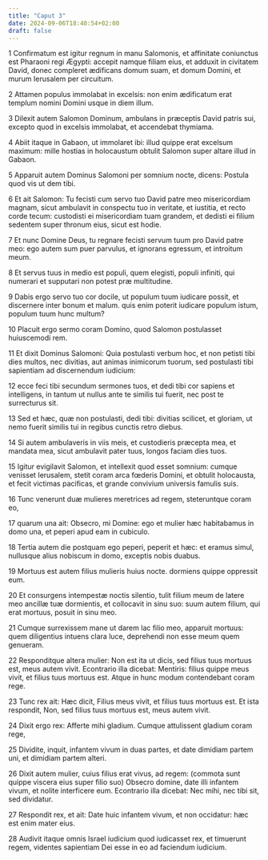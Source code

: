 ```yaml
---
title: "Caput 3"
date: 2024-09-06T18:40:54+02:00
draft: false
---
```




1 Confirmatum est igitur regnum in manu Salomonis, et affinitate coniunctus est Pharaoni regi Ægypti: accepit namque filiam eius, et adduxit in civitatem David, donec compleret ædificans domum suam, et domum Domini, et murum Ierusalem per circuitum.

2 Attamen populus immolabat in excelsis: non enim ædificatum erat templum nomini Domini usque in diem illum.

3 Dilexit autem Salomon Dominum, ambulans in præceptis David patris sui, excepto quod in excelsis immolabat, et accendebat thymiama.

4 Abiit itaque in Gabaon, ut immolaret ibi: illud quippe erat excelsum maximum: mille hostias in holocaustum obtulit Salomon super altare illud in Gabaon.

5 Apparuit autem Dominus Salomoni per somnium nocte, dicens: Postula quod vis ut dem tibi.

6 Et ait Salomon: Tu fecisti cum servo tuo David patre meo misericordiam magnam, sicut ambulavit in conspectu tuo in veritate, et iustitia, et recto corde tecum: custodisti ei misericordiam tuam grandem, et dedisti ei filium sedentem super thronum eius, sicut est hodie.

7 Et nunc Domine Deus, tu regnare fecisti servum tuum pro David patre meo: ego autem sum puer parvulus, et ignorans egressum, et introitum meum.

8 Et servus tuus in medio est populi, quem elegisti, populi infiniti, qui numerari et supputari non potest præ multitudine.

9 Dabis ergo servo tuo cor docile, ut populum tuum iudicare possit, et discernere inter bonum et malum. quis enim poterit iudicare populum istum, populum tuum hunc multum?

10 Placuit ergo sermo coram Domino, quod Salomon postulasset huiuscemodi rem.

11 Et dixit Dominus Salomoni: Quia postulasti verbum hoc, et non petisti tibi dies multos, nec divitias, aut animas inimicorum tuorum, sed postulasti tibi sapientiam ad discernendum iudicium:

12 ecce feci tibi secundum sermones tuos, et dedi tibi cor sapiens et intelligens, in tantum ut nullus ante te similis tui fuerit, nec post te surrecturus sit.

13 Sed et hæc, quæ non postulasti, dedi tibi: divitias scilicet, et gloriam, ut nemo fuerit similis tui in regibus cunctis retro diebus.

14 Si autem ambulaveris in viis meis, et custodieris præcepta mea, et mandata mea, sicut ambulavit pater tuus, longos faciam dies tuos.

15 Igitur evigilavit Salomon, et intellexit quod esset somnium: cumque venisset Ierusalem, stetit coram arca fœderis Domini, et obtulit holocausta, et fecit victimas pacificas, et grande convivium universis famulis suis.

16 Tunc venerunt duæ mulieres meretrices ad regem, steteruntque coram eo,

17 quarum una ait: Obsecro, mi Domine: ego et mulier hæc habitabamus in domo una, et peperi apud eam in cubiculo.

18 Tertia autem die postquam ego peperi, peperit et hæc: et eramus simul, nullusque alius nobiscum in domo, exceptis nobis duabus.

19 Mortuus est autem filius mulieris huius nocte. dormiens quippe oppressit eum.

20 Et consurgens intempestæ noctis silentio, tulit filium meum de latere meo ancillæ tuæ dormientis, et collocavit in sinu suo: suum autem filium, qui erat mortuus, posuit in sinu meo.

21 Cumque surrexissem mane ut darem lac filio meo, apparuit mortuus: quem diligentius intuens clara luce, deprehendi non esse meum quem genueram.

22 Responditque altera mulier: Non est ita ut dicis, sed filius tuus mortuus est, meus autem vivit. Econtrario illa dicebat: Mentiris: filius quippe meus vivit, et filius tuus mortuus est. Atque in hunc modum contendebant coram rege.

23 Tunc rex ait: Hæc dicit, Filius meus vivit, et filius tuus mortuus est. Et ista respondit, Non, sed filius tuus mortuus est, meus autem vivit.

24 Dixit ergo rex: Afferte mihi gladium. Cumque attulissent gladium coram rege,

25 Dividite, inquit, infantem vivum in duas partes, et date dimidiam partem uni, et dimidiam partem alteri.

26 Dixit autem mulier, cuius filius erat vivus, ad regem: (commota sunt quippe viscera eius super filio suo) Obsecro domine, date illi infantem vivum, et nolite interficere eum. Econtrario illa dicebat: Nec mihi, nec tibi sit, sed dividatur.

27 Respondit rex, et ait: Date huic infantem vivum, et non occidatur: hæc est enim mater eius.

28 Audivit itaque omnis Israel iudicium quod iudicasset rex, et timuerunt regem, videntes sapientiam Dei esse in eo ad faciendum iudicium.

